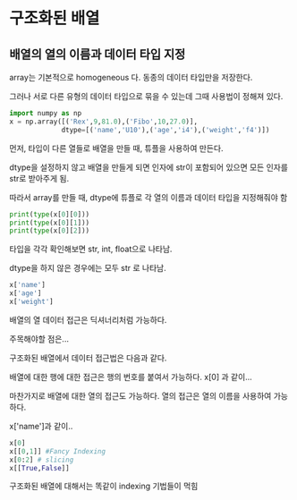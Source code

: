 # 구조화된 배열



## **배열의 열의 이름과 데이터 타입 지정**

 

array는 기본적으로 homogeneous 다. 동종의 데이터 타입만을 저장한다.

그러나 서로 다른 유형의 데이터 타입으로 묶을 수 있는데 그때 사용법이 정해져 있다.



```python
import numpy as np
x = np.array([('Rex',9,81.0),('Fibo',10,27.0)],
             dtype=[('name','U10'),('age','i4'),('weight','f4')])
```



먼저, 타입이 다른 열들로 배열을 만들 때, 튜플을 사용하여 만든다.

dtype을 설정하지 않고 배열을 만들게 되면 인자에 str이 포함되어 있으면 모든 인자를 str로 받아주게 됨.

따라서 array를 만들 때, dtype에 튜플로 각 열의 이름과 데이터 타입을 지정해줘야 함



```python
print(type(x[0][0]))
print(type(x[0][1]))
print(type(x[0][2]))
```



타입을 각각 확인해보면 str, int, float으로 나타남.

dtype을 하지 않은 경우에는 모두 str 로 나타남.



```python
x['name']
x['age']
x['weight']
```



배열의 열 데이터 접근은 딕셔너리처럼 가능하다.

 

주목해야할 점은...

구조화된 배열에서 데이터 접근법은 다음과 같다.

 

배열에 대한 행에 대한 접근은 행의 번호를 붙여서 가능하다. x[0] 과 같이...

마찬가지로 배열에 대한 열의 접근도 가능하다. 열의 접근은 열의 이름을 사용하여 가능하다.

x['name']과 같이..



```python
x[0]
x[[0,1]] #Fancy Indexing
x[0:2] # slicing
x[[True,False]]
```



구조화된 배열에 대해서는 똑같이 indexing 기법들이 먹힘